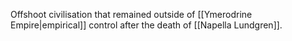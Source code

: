 Offshoot civilisation that remained outside of [[Ymerodrine Empire|empirical]] control after the death of [[Napella Lundgren]].

